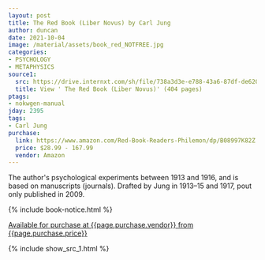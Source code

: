 ```yaml
---
layout: post
title: The Red Book (Liber Novus) by Carl Jung
author: duncan
date: 2021-10-04
image: /material/assets/book_red_NOTFREE.jpg
categories:
- PSYCHOLOGY
- METAPHYSICS
source1:
  src: https://drive.internxt.com/sh/file/738a3d3e-e788-43a6-87df-de620034a549/4b3e7aa057b7108a91b0bfe0db4fb456be77188c10de4c2c0ca7de6af56d9a15
  title: View ' The Red Book (Liber Novus)' (404 pages)
ptags:
- nokwgen-manual
jday: 2395
tags:
- Carl Jung
purchase:
  link: https://www.amazon.com/Red-Book-Readers-Philemon/dp/B08997K82Z
  price: $28.99 - 167.99
  vendor: Amazon
---
```


The author's psychological experiments between 1913 and 1916, and is based on manuscripts (journals). Drafted by Jung in 1913–15 and 1917, pout only published in 2009.

<!--more-->

{% include book-notice.html %}

<a href="{{page.purchase.link}}">Available for purchase at {{page.purchase.vendor}} from {{page.purchase.price}}</a> 

{% include show_src_1.html %}

